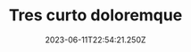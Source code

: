 ---
title: "Tres curto doloremque"
date: 2023-06-11T22:54:21.250Z
permalink: "/tres-curto-doloremque/"
---